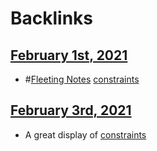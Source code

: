 
# Backlinks
## [February 1st, 2021](<February 1st, 2021.md>)
- #[Fleeting Notes](<Fleeting Notes.md>) [constraints](<constraints.md>)

## [February 3rd, 2021](<February 3rd, 2021.md>)
- A great display of [constraints](<constraints.md>)

